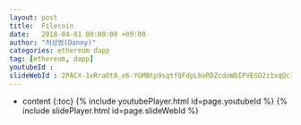 ```yaml
---
layout: post
title:  Filecoin
date:   2018-04-01 00:00:00 +09:00
author: "허상범(Danny)"
categories: ethereum dapp
tag: [ethereum, dapp]
youtubeId :
slideWebId : 2PACX-1vRraOtA_e6-YGMBtp9sqtfQFdpLboRDZcdoWDIPVESO2z1xqQc1jEtVTUMTmsPfny2Lkk0yka1pkse1
---
```

* content
{:toc}
{% include youtubePlayer.html id=page.youtubeId %}
{% include slidePlayer.html id=page.slideWebId %}
